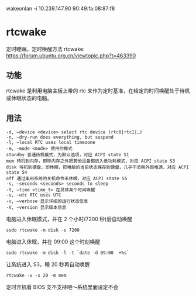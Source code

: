


wakeonlan -i 10.239.147.90 90:49:fa:08:87:f8

# rtcwake

定时睡眠，定时唤醒方法 rtcwake: https://forum.ubuntu.org.cn/viewtopic.php?t=463390

## 功能

rtcwake 是利用电脑主板上带的 rtc 来作为定时基准，在给定的时间唤醒处于待机或休眠状态的电脑。

## 用法

```
-d, –device <device> select rtc device (rtc0|rtc1|…)
-n, –dry-run does everything, but suspend
-l, –local RTC uses local timezone
-m, –mode <mode> 使用的模式
standby 普通待机模式，为默认选项，对应 ACPI state S1
mem 待机到内存，即除内存之外把其他设备都进入低功耗模式，对应 ACPI state S3
disk 待机到硬盘，即休眠，把电脑的当前状态保存到硬盘，几乎不消耗外部电源，对应 ACPI state S4
off 通过条用系统的关机命令来休眠，对应 ACPI state S5
-s, –seconds <seconds> seconds to sleep
-t, –time <time_t> 在具体某个时间唤醒
-u, –utc RTC uses UTC
-v, –verbose 显示详细的运行状态信息
-V, –version 显示版本信息
```

电脑进入休眠模式，并在 2 个小时(7200 秒)后自动唤醒

```
sudo rtcwake -m disk -s 7200
```

电脑进入休眠，并在 09:00 这个时刻唤醒

```
sudo rtcwake -m disk -l -t `date -d 09:00  +%s`
```

让系统进入 S3，睡 20 秒再自动唤醒

```
rtcwake -v -s 20 -m mem
```

定时开机看 BIOS 支不支持吧～系统里面设定不会

